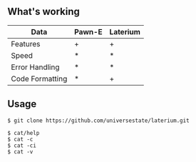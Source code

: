 ## What's working
|    Data    |  Pawn-E | Laterium |
|------------|---------|----------|
| Features   | +       | +        |
| Speed      | *       | *        |
| Error Handling | *   | *        |
| Code Formatting | *   | +        |

## Usage
```
$ git clone https://github.com/universestate/laterium.git
```
```
$ cat/help
$ cat -c
$ cat -ci
$ cat -v
```
